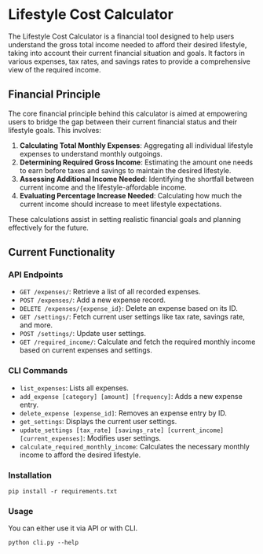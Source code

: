 # Lifestyle Cost Calculator

The Lifestyle Cost Calculator is a financial tool designed to help users understand the gross total income needed to afford their desired lifestyle, taking into account their current financial situation and goals. It factors in various expenses, tax rates, and savings rates to provide a comprehensive view of the required income.

## Financial Principle

The core financial principle behind this calculator is aimed at empowering users to bridge the gap between their current financial status and their lifestyle goals. This involves:

1. **Calculating Total Monthly Expenses**: Aggregating all individual lifestyle expenses to understand monthly outgoings.
2. **Determining Required Gross Income**: Estimating the amount one needs to earn before taxes and savings to maintain the desired lifestyle.
3. **Assessing Additional Income Needed**: Identifying the shortfall between current income and the lifestyle-affordable income.
4. **Evaluating Percentage Increase Needed**: Calculating how much the current income should increase to meet lifestyle expectations.

These calculations assist in setting realistic financial goals and planning effectively for the future.

## Current Functionality

### API Endpoints

- `GET /expenses/`: Retrieve a list of all recorded expenses.
- `POST /expenses/`: Add a new expense record.
- `DELETE /expenses/{expense_id}`: Delete an expense based on its ID.
- `GET /settings/`: Fetch current user settings like tax rate, savings rate, and more.
- `POST /settings/`: Update user settings.
- `GET /required_income/`: Calculate and fetch the required monthly income based on current expenses and settings.

### CLI Commands

- `list_expenses`: Lists all expenses.
- `add_expense [category] [amount] [frequency]`: Adds a new expense entry.
- `delete_expense [expense_id]`: Removes an expense entry by ID.
- `get_settings`: Displays the current user settings.
- `update_settings [tax_rate] [savings_rate] [current_income] [current_expenses]`: Modifies user settings.
- `calculate_required_monthly_income`: Calculates the necessary monthly income to afford the desired lifestyle.

### Installation

`pip install -r requirements.txt`

### Usage

You can either use it via API or with CLI.

`python cli.py --help`
